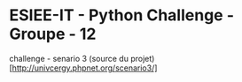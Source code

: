 # ESIEE-IT - Python Challenge - Groupe - 12
challenge - senario 3
(source du projet)[http://univcergy.phpnet.org/scenario3/]
